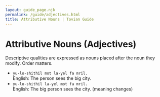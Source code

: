```yaml
---
layout: guide_page.njk
permalink: /guide/adjectives.html
title: Attributive Nouns | Tovian Guide
---
```

# Attributive Nouns (Adjectives)

Descriptive qualities are expressed as nouns placed after the noun they modify. Order matters.

- `yu-lo-shithil mot la-yel fa mril.`  
  English: The person sees the big city.
- `yu-lo-shithil la-yel mot fa mril.`  
  English: The big person sees the city. (meaning changes)
